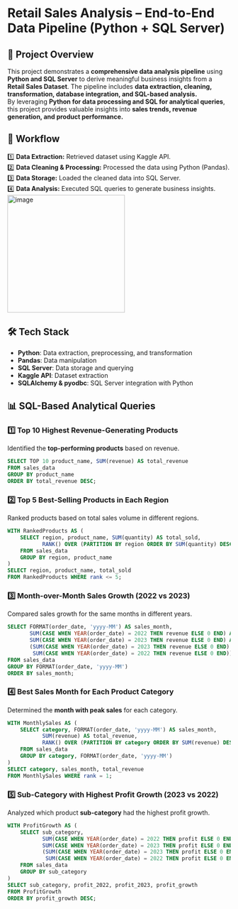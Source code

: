 # Retail Sales Analysis – End-to-End Data Pipeline (Python + SQL Server)

## 📌 Project Overview 
This project demonstrates a **comprehensive data analysis pipeline** using **Python and SQL Server** to derive meaningful business insights from a **Retail Sales Dataset**. The pipeline includes **data extraction, cleaning, transformation, database integration, and SQL-based analysis.**  
By leveraging **Python for data processing and SQL for analytical queries**, this project provides valuable insights into **sales trends, revenue generation, and product performance.**  

## **🔗 Workflow**
1️⃣ **Data Extraction:** Retrieved dataset using Kaggle API.  
2️⃣ **Data Cleaning & Processing:** Processed the data using Python (Pandas).  
3️⃣ **Data Storage:** Loaded the cleaned data into SQL Server.  
4️⃣ **Data Analysis:** Executed SQL queries to generate business insights.  
<img width="265" alt="image" src="https://github.com/user-attachments/assets/5c242c9e-0dad-4001-b788-506d99252856" />

## **🛠️ Tech Stack**
- **Python**: Data extraction, preprocessing, and transformation  
- **Pandas**: Data manipulation  
- **SQL Server**: Data storage and querying  
- **Kaggle API**: Dataset extraction  
- **SQLAlchemy & pyodbc**: SQL Server integration with Python

## **📊 SQL-Based Analytical Queries**
### **1️⃣ Top 10 Highest Revenue-Generating Products**
Identified the **top-performing products** based on revenue.  

```sql
SELECT TOP 10 product_name, SUM(revenue) AS total_revenue
FROM sales_data
GROUP BY product_name
ORDER BY total_revenue DESC;
```

### **2️⃣ Top 5 Best-Selling Products in Each Region**  
Ranked products based on total sales volume in different regions.  

```sql
WITH RankedProducts AS (
    SELECT region, product_name, SUM(quantity) AS total_sold,
           RANK() OVER (PARTITION BY region ORDER BY SUM(quantity) DESC) AS rank
    FROM sales_data
    GROUP BY region, product_name
)
SELECT region, product_name, total_sold
FROM RankedProducts WHERE rank <= 5;
```

### **3️⃣ Month-over-Month Sales Growth (2022 vs 2023)**  
Compared sales growth for the same months in different years.  

```sql
SELECT FORMAT(order_date, 'yyyy-MM') AS sales_month,
       SUM(CASE WHEN YEAR(order_date) = 2022 THEN revenue ELSE 0 END) AS revenue_2022,
       SUM(CASE WHEN YEAR(order_date) = 2023 THEN revenue ELSE 0 END) AS revenue_2023,
       (SUM(CASE WHEN YEAR(order_date) = 2023 THEN revenue ELSE 0 END) - 
        SUM(CASE WHEN YEAR(order_date) = 2022 THEN revenue ELSE 0 END)) AS revenue_growth
FROM sales_data
GROUP BY FORMAT(order_date, 'yyyy-MM')
ORDER BY sales_month;
```

### **4️⃣ Best Sales Month for Each Product Category**
Determined the **month with peak sales** for each category.

```sql
WITH MonthlySales AS (
    SELECT category, FORMAT(order_date, 'yyyy-MM') AS sales_month,
           SUM(revenue) AS total_revenue,
           RANK() OVER (PARTITION BY category ORDER BY SUM(revenue) DESC) AS rank
    FROM sales_data
    GROUP BY category, FORMAT(order_date, 'yyyy-MM')
)
SELECT category, sales_month, total_revenue
FROM MonthlySales WHERE rank = 1;
```

### **5️⃣ Sub-Category with Highest Profit Growth (2023 vs 2022)**
Analyzed which product **sub-category** had the highest profit growth.

```sql
WITH ProfitGrowth AS (
    SELECT sub_category,
           SUM(CASE WHEN YEAR(order_date) = 2022 THEN profit ELSE 0 END) AS profit_2022,
           SUM(CASE WHEN YEAR(order_date) = 2023 THEN profit ELSE 0 END) AS profit_2023,
           (SUM(CASE WHEN YEAR(order_date) = 2023 THEN profit ELSE 0 END) - 
            SUM(CASE WHEN YEAR(order_date) = 2022 THEN profit ELSE 0 END)) AS profit_growth
    FROM sales_data
    GROUP BY sub_category
)
SELECT sub_category, profit_2022, profit_2023, profit_growth
FROM ProfitGrowth
ORDER BY profit_growth DESC;
```


